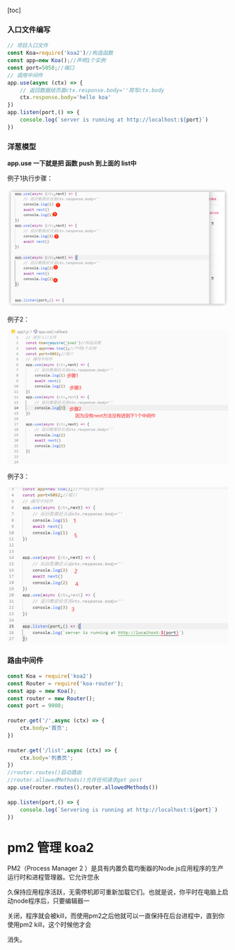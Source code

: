 [toc]

### 入口文件编写

```js
// 项目入口文件
const Koa=require('koa2')//构造函数
const app=new Koa();//声明1个实例
const port=5050;//端口
// 调用中间件
app.use(async (ctx) => {
    // 返回数据给页面ctx.response.body=''简写ctx.body
    ctx.response.body='hello koa'
})
app.listen(port,() => {
    console.log(`server is running at http://localhost:${port}`)
})
```

### 洋葱模型

**app.use 一下就是把  函数 push 到上面的 list中**

例子1执行步骤：

![image-20210426155043717](20201-04-26Koa学习.assets/image-20210426155043717.png)

例子2：

![image-20210426155440704](20201-04-26Koa学习.assets/image-20210426155440704.png)

例子3：

![image-20210426155725130](20201-04-26Koa学习.assets/image-20210426155725130.png)

### 路由中间件

```js
const Koa = require('koa2')
const Router = require('koa-router');
const app = new Koa();
const router = new Router();
const port = 9000;

router.get('/',async (ctx) => {
    ctx.body='首页';    
})

router.get('/list',async (ctx) => {
    ctx.body='列表页';    
})
//router.routes()启动路由
//router.allowedMethods()允许任何请求get post
app.use(router.routes(),router.allowedMethods())

app.listen(port,() => {
    console.log(`Servering is running at http://localhost:${port}`)
})
```

# pm2 管理 koa2

PM2（Process Manager 2 ）是具有内置负载均衡器的Node.js应用程序的生产运行时和进程管理器。它允许您永

久保持应用程序活跃，无需停机即可重新加载它们。也就是说，你平时在电脑上启动node程序后，只要编辑器一

关闭，程序就会被kill，而使用pm2之后他就可以一直保持在后台进程中，直到你使用pm2 kill，这个时候他才会

消失。